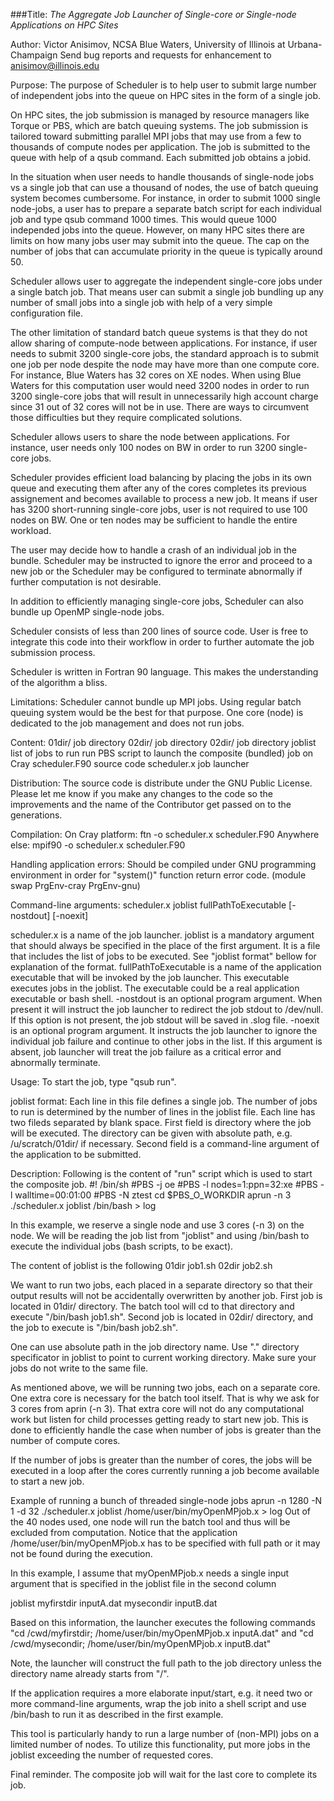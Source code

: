 ###Title: *The Aggregate Job Launcher of Single-core or Single-node Applications on HPC Sites*

Author: Victor Anisimov, NCSA Blue Waters, University of Illinois at Urbana-Champaign
Send bug reports and requests for enhancement to anisimov@illinois.edu

Purpose:
The purpose of Scheduler is to help user to submit large number of independent jobs into the queue on HPC sites in the form of a single job. 

On HPC sites, the job submission is managed by resource managers like Torque or PBS, which are batch queuing systems. The job submission is tailored toward submitting parallel MPI jobs that may use from a few to thousands of compute nodes per application. The job is submitted to the queue with help of a qsub command. Each submitted job obtains a jobid.

In the situation when user needs to handle thousands of single-node jobs vs a single job that can use a thousand of nodes, the use of batch queuing system becomes cumbersome. For instance, in order to submit 1000 single node-jobs, a user has to prepare a separate batch script for each individual job and type qsub command 1000 times. This would queue 1000 independed jobs into the queue. However, on many HPC sites there are limits on how many jobs user may submit into the queue. The cap on the number of jobs that can accumulate priority in the queue is typically around 50.

Scheduler allows user to aggregate the independent single-core jobs under a single batch job. That means user can submit a single job bundling up any number of small jobs into a single job with help of a very simple configuration file.

The other limitation of standard batch queue systems is that they do not allow sharing of compute-node between applications. For instance, if user needs to submit 3200 single-core jobs, the standard approach is to submit one job per node despite the node may have more than one compute core. For instance, Blue Waters has 32 cores on XE nodes. When using Blue Waters for this computation user would need 3200 nodes in order to run 3200 single-core jobs that will result in unnecessarily high account charge since 31 out of 32 cores will not be in use. There are ways to circumvent those difficulties but they require complicated solutions.

Scheduler allows users to share the node between applications. For instance, user needs only 100 nodes on BW in order to run 3200 single-core jobs.

Scheduler provides efficient load balancing by placing the jobs in its own queue and executing them after any of the cores completes its previous assignement and becomes available to process a new job. It means if user has 3200 short-running single-core jobs, user is not required to use 100 nodes on BW. One or ten nodes may be sufficient to handle the entire workload.

The user may decide how to handle a crash of an individual job in the bundle. Scheduler may be instructed to ignore the error and proceed to a new job or the Scheduler may be configured to terminate abnormally if further computation is not desirable.

In addition to efficiently managing single-core jobs, Scheduler can also bundle up OpenMP single-node jobs.

Scheduler consists of less than 200 lines of source code. User is free to integrate this code into their workflow in order to further automate the job submission process.

Scheduler is written in Fortran 90 language. This makes the understanding of the algorithm a bliss.

Limitations: 
Scheduler cannot bundle up MPI jobs. Using regular batch queuing system would be the best for that purpose.
One core (node) is dedicated to the job management and does not run jobs.

Content:
01dir/           job directory
02dir/           job directory
02dir/           job directory
joblist          list of jobs to run
run              PBS script to launch the composite (bundled) job on Cray
scheduler.F90    source code
scheduler.x      job launcher

Distribution:
The source code is distribute under the GNU Public License. Please let me know if you 
make any changes to the code so the improvements and the name of the Contributor get 
passed on to the generations.

Compilation:
On Cray platform: ftn -o scheduler.x scheduler.F90
Anywhere else: mpif90 -o scheduler.x scheduler.F90

Handling application errors:
Should be compiled under GNU programming environment in order for "system()" function 
return error code. (module swap PrgEnv-cray PrgEnv-gnu)

Command-line arguments:
scheduler.x joblist fullPathToExecutable [-nostdout] [-noexit]

scheduler.x is a name of the job launcher.
joblist is a mandatory argument that should always be specified in the place of the 
   first argument.  It is a file that includes the list of jobs to be executed. See 
   "joblist format" bellow for explanation of the format.
fullPathToExecutable is a name of the application executable that will be invoked 
   by the job launcher.  This executable executes jobs in the joblist. The executable 
   could be a real application executable or bash shell.
-nostdout is an optional program argument. When present it will instruct the job 
   launcher to redirect the job stdout to /dev/null. If this option is not present, 
   the job stdout will be saved in .slog file.
-noexit is an optional program argument. It instructs the job launcher to ignore the 
   individual job failure and continue to other jobs in the list. If this argument 
   is absent, job launcher will treat the job failure as a critical error and 
   abnormally terminate.

Usage:
To start the job, type "qsub run".

joblist format:
Each line in this file defines a single job. The number of jobs to run is determined by 
the number of lines in the joblist file. Each line has two fileds separated by blank space.
First field is directory where the job will be executed. The directory can be given with
absolute path, e.g. /u/scratch/01dir/ if necessary. Second field is a command-line
argument of the application to be submitted.

Description:
Following is the content of "run" script which is used to start the composite job.
#! /bin/sh
#PBS -j oe
#PBS -l nodes=1:ppn=32:xe
#PBS -l walltime=00:01:00
#PBS -N ztest
cd $PBS_O_WORKDIR
aprun -n 3 ./scheduler.x joblist /bin/bash > log

In this example, we reserve a single node and use 3 cores (-n 3) on the node. 
We will be reading the job list from "joblist" and using /bin/bash to execute the 
individual jobs (bash scripts, to be exact).

The content of joblist is the following
01dir job1.sh
02dir job2.sh

We want to run two jobs, each placed in a separate directory so that their output results 
will not be accidentally overwritten by another job. First job is located in 01dir/ 
directory. The batch tool will cd to that directory and execute "/bin/bash job1.sh". 
Second job is located in 02dir/ directory, and the job to execute is "/bin/bash job2.sh".

One can use absolute path in the job directory name. Use "." directory specificator
in joblist to point to current working directory. Make sure your jobs do not write to the 
same file.

As mentioned above, we will be running two jobs, each on a separate core. One extra core 
is necessary for the batch tool itself. That is why we ask for 3 cores from aprin (-n 3).
That extra core will not do any computational work but listen for child processes getting 
ready to start new job. This is done to efficiently handle the case when number of jobs
is greater than the number of compute cores.

If the number of jobs is greater than the number of cores, the jobs will be executed in 
a loop after the cores currently running a job become available to start a new job.

Example of running a bunch of threaded single-node jobs
aprun -n 1280 -N 1 -d 32 ./scheduler.x joblist /home/user/bin/myOpenMPjob.x > log
Out of the 40 nodes used, one node will run the batch tool and thus will be excluded from
computation. Notice that the application /home/user/bin/myOpenMPjob.x has to be specified 
with full path or it may not be found during the execution.

In this example, I assume that myOpenMPjob.x needs a single input argument that is specified 
in the joblist file in the second column

joblist
myfirstdir inputA.dat
mysecondir inputB.dat

Based on this information, the launcher executes the following commands
"cd /cwd/myfirstdir; /home/user/bin/myOpenMPjob.x inputA.dat" and 
"cd /cwd/mysecondir; /home/user/bin/myOpenMPjob.x inputB.dat" 

Note, the launcher will construct the full path to the job directory unless the directory 
name already starts from "/". 

If the application requires a more elaborate input/start, e.g. it need two or more
command-line arguments, wrap the job inito a shell script and use /bin/bash to run it as
described in the first example.

This tool is particularly handy to run a large number of (non-MPI) jobs on a limited 
number of nodes. To utilize this functionality, put more jobs in the joblist exceeding the
number of requested cores.

Final reminder. The composite job will wait for the last core to complete its job. 
